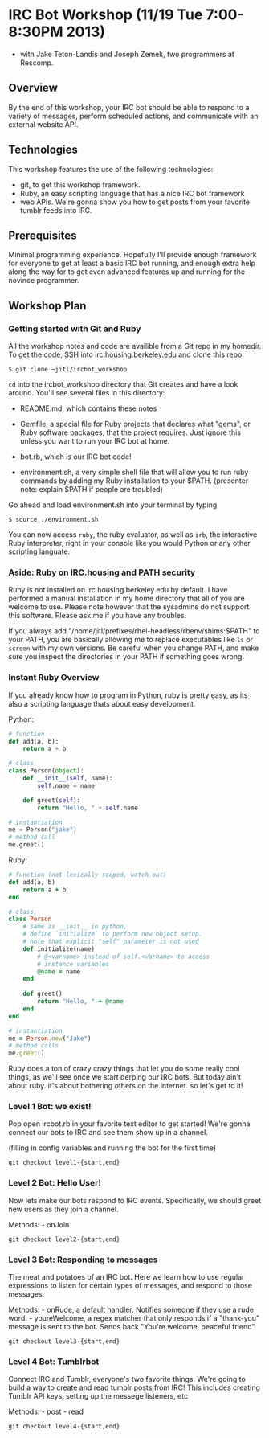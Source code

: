 # IRC Bot Workshop (11/19 Tue 7:00-8:30PM 2013)
- with Jake Teton-Landis and Joseph Zemek,
  two programmers at Rescomp.

## Overview

By the end of this workshop, your IRC bot should be able to respond to a
variety of messages, perform scheduled actions, and communicate with an
external website API.

## Technologies

This workshop features the use of the following technologies:

- git,      to get this workshop framework.
- Ruby,     an easy scripting language that has a nice IRC bot framework
- web APIs. We're gonna show you how to get posts from your favorite
            tumblr feeds into IRC.

## Prerequisites

Minimal programming experience. Hopefully I'll provide enough framework
for everyone to get at least a basic IRC bot running, and enough extra
help along the way for to get even advanced features up and running for
the novince programmer.

## Workshop Plan

### Getting started with Git and Ruby

All the workshop notes and code are availible from a Git repo in my
homedir. To get the code, SSH into irc.housing.berkeley.edu and clone
this repo:

```shell
$ git clone ~jitl/ircbot_workshop
```
`cd` into the ircbot_workshop directory that Git creates and have a look
around. You'll see several files in this directory:

- README.md, which contains these notes

- Gemfile, a special file for Ruby projects that declares what "gems",
  or Ruby software packages, that the project requires. Just ignore this
  unless you want to run your IRC bot at home.

- bot.rb, which is our IRC bot code!

- environment.sh, a very simple shell file that will allow you to run
  ruby commands by adding my Ruby installation to your $PATH.
  (presenter note: explain $PATH if people are troubled)

Go ahead and load environment.sh into your terminal by typing
```shell
$ source ./environment.sh
```
You can now access `ruby`, the ruby evaluator, as well as `irb`, the
interactive Ruby interpreter, right in your console like you would
Python or any other scripting languate.

### Aside: Ruby on IRC.housing and PATH security
Ruby is not installed on irc.housing.berkeley.edu by default. I have
performed a manual installation in my home directory that all of you are
welcome to use. Please note however that the sysadmins do not support
this software. Please ask me if you have any troubles.

If you always add "/home/jitl/prefixes/rhel-headless/rbenv/shims:$PATH"
to your PATH, you are basically allowing me to replace executables like
`ls` or `screen` with my own versions. Be careful when you change PATH,
and make sure you inspect the directories in your PATH if something goes
wrong.

### Instant Ruby Overview
If you already know how to program in Python, ruby is pretty easy, as
its also a scripting language thats about easy development.

Python:

```python
# function
def add(a, b):
    return a + b

# class
class Person(object):
    def __init__(self, name):
        self.name = name

    def greet(self):
        return "Hello, " + self.name

# instantiation
me = Person("jake")
# method call
me.greet()
```

Ruby:

```ruby
# function (not lexically scoped, watch out)
def add(a, b)
    return a + b
end

# class
class Person
    # same as __init__ in python,
    # define `initialize` to perform new object setup.
    # note that explicit "self" parameter is not used
    def initialize(name)
        # @<varname> instead of self.<varname> to access
        # instance variables
        @name = name 
    end
    
    def greet()
        return "Hello, " + @name
    end
end

# instantiation
me = Person.new("Jake")
# method calls
me.greet()
```

Ruby does a ton of crazy crazy things that let you do some really cool
things, as we'll see once we start derping our IRC bots. But today ain't
about ruby. it's about bothering others on the internet. so let's get to
it!

### Level 1 Bot: we exist!

Pop open ircbot.rb in your favorite text editor to get started!
We're gonna connect our bots to IRC and see them show up in a channel.

(filling in config variables and running the bot for the first time)

`git checkout level1-{start,end}`

### Level 2 Bot: Hello User!

Now lets make our bots respond to IRC events. Specifically, we should
greet new users as they join a channel.

Methods:
    - onJoin

`git checkout level2-{start,end}`

### Level 3 Bot: Responding to messages

The meat and potatoes of an IRC bot. Here we learn how to use regular
expressions to listen for certain types of messages, and respond to
those messages.

Methods:
    - onRude, a default handler. Notifies someone if they use a rude
      word.
    - youreWelcome, a regex matcher that only responds if a "thank-you"
      message is sent to the bot. Sends back "You're welcome, peaceful
      friend"

`git checkout level3-{start,end}`

### Level 4 Bot: Tumblrbot

Connect IRC and Tumblr, everyone's two favorite things. We're going to
build a way to create and read tumblr posts from IRC! This includes
creating Tumblr API keys, setting up the messege listeners, etc

Methods:
    - post
    - read

`git checkout level4-{start,end}`
